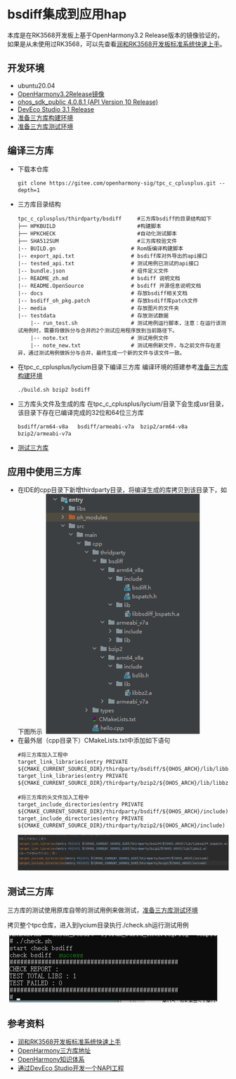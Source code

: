 # bsdiff集成到应用hap
本库是在RK3568开发板上基于OpenHarmony3.2 Release版本的镜像验证的，如果是从未使用过RK3568，可以先查看[润和RK3568开发板标准系统快速上手](https://gitee.com/openharmony-sig/knowledge_demo_temp/tree/master/docs/rk3568_helloworld)。
## 开发环境
- ubuntu20.04
- [OpenHarmony3.2Release镜像](https://gitee.com/link?target=https%3A%2F%2Frepo.huaweicloud.com%2Fopenharmony%2Fos%2F3.2-Release%2Fdayu200_standard_arm32.tar.gz)
- [ohos_sdk_public 4.0.8.1 (API Version 10 Release)](http://download.ci.openharmony.cn/version/Master_Version/OpenHarmony_4.0.8.1/20230608_091016/version-Master_Version-OpenHarmony_4.0.8.1-20230608_091016-ohos-sdk-full.tar.gz)
- [DevEco Studio 3.1 Release](https://contentcenter-vali-drcn.dbankcdn.cn/pvt_2/DeveloperAlliance_package_901_9/81/v3/tgRUB84wR72nTfE8Ir_xMw/devecostudio-windows-3.1.0.501.zip?HW-CC-KV=V1&HW-CC-Date=20230621T074329Z&HW-CC-Expire=315360000&HW-CC-Sign=22F6787DF6093ECB4D4E08F9379B114280E1F65DA710599E48EA38CB24F3DBF2)
- [准备三方库构建环境](../../../lycium/README.md#1编译环境准备)
- [准备三方库测试环境](../../../lycium/README.md#3ci环境准备)
## 编译三方库
- 下载本仓库
  ```
  git clone https://gitee.com/openharmony-sig/tpc_c_cplusplus.git --depth=1
  ```
  
- 三方库目录结构
  ```
  tpc_c_cplusplus/thirdparty/bsdiff     #三方库bsdiff的目录结构如下
  ├── HPKBUILD                          #构建脚本
  ├── HPKCHECK                          #自动化测试脚本
  ├── SHA512SUM                         #三方库校验文件
  |-- BUILD.gn            			  # Rom版编译构建脚本
  |-- export_api.txt       			  # bsdiff库对外导出的api接口
  |-- tested_api.txt      			  # 测试用例已测试的api接口
  |-- bundle.json         			  # 组件定义文件
  |-- README_zh.md        			  # bsdiff 说明文档
  |-- README.OpenSource   			  # bsdiff 开源信息说明文档
  |-- docs                			  # 存放bsdiff相关文档
  |-- bsdiff_oh_pkg.patch 			  # 存放bsdiff库patch文件
  |-- media               			  # 存放图片的文件夹
  |-- testdata            			  # 存放测试数据
      |-- run_test.sh     			  # 测试用例运行脚本，注意：在运行该测试用例时，需要将做拆分与合并的2个测试应用程序放到当前路径下。
      |-- note.txt        			  # 测试用例文件
      |-- note_new.txt    			  # 测试用例新文件，与之前文件存在差异，通过测试用例做拆分与合并，最终生成一个新的文件与该文件一致。
  ```
  
- 在tpc_c_cplusplus/lycium目录下编译三方库
  编译环境的搭建参考[准备三方库构建环境](../../../lycium/README.md#1编译环境准备)
  
  ```
  ./build.sh bzip2 bsdiff
  ```
  
- 三方库头文件及生成的库
  在tpc_c_cplusplus/lycium/目录下会生成usr目录，该目录下存在已编译完成的32位和64位三方库
  
  ```
  bsdiff/arm64-v8a   bsdiff/armeabi-v7a  bzip2/arm64-v8a   bzip2/armeabi-v7a
  ```
  
- [测试三方库](#测试三方库)

## 应用中使用三方库
- 在IDE的cpp目录下新增thirdparty目录，将编译生成的库拷贝到该目录下，如下图所示
  &nbsp;![thirdparty_install_dir](pic/bsdiff_install_dir.png)
- 在最外层（cpp目录下）CMakeLists.txt中添加如下语句
  ```
  #将三方库加入工程中
  target_link_libraries(entry PRIVATE ${CMAKE_CURRENT_SOURCE_DIR}/thirdparty/bsdiff/${OHOS_ARCH}/lib/libbsdiff_bspatch.a)
  target_link_libraries(entry PRIVATE ${CMAKE_CURRENT_SOURCE_DIR}/thirdparty/bzip2/${OHOS_ARCH}/lib/libbz2.a)
  
  #将三方库的头文件加入工程中
  target_include_directories(entry PRIVATE ${CMAKE_CURRENT_SOURCE_DIR}/thirdparty/bsdiff/${OHOS_ARCH}/include)
  target_include_directories(entry PRIVATE ${CMAKE_CURRENT_SOURCE_DIR}/thirdparty/bzip2/${OHOS_ARCH}/include)
  
  ```
  ![jbigkit_usage](pic/bsdiff_usage.png)

## 测试三方库
三方库的测试使用原库自带的测试用例来做测试，[准备三方库测试环境](../../../lycium/README.md#3ci环境准备)

拷贝整个tpc仓库，进入到lycium目录执行./check.sh运行测试用例

&nbsp;![jbigkit_test](pic/bsdiff_test.png)

## 参考资料
- [润和RK3568开发板标准系统快速上手](https://gitee.com/openharmony-sig/knowledge_demo_temp/tree/master/docs/rk3568_helloworld)
- [OpenHarmony三方库地址](https://gitee.com/openharmony-tpc)
- [OpenHarmony知识体系](https://gitee.com/openharmony-sig/knowledge)
- [通过DevEco Studio开发一个NAPI工程](https://gitee.com/openharmony-sig/knowledge_demo_temp/blob/master/docs/napi_study/docs/hello_napi.md)
